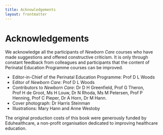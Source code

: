 ```yaml
---
title: Acknowledgements
layout: frontmatter
---
```


# Acknowledgements

We acknowledge all the participants of *Newborn Care* courses who have made suggestions and offered constructive criticism. It is only through constant feedback from colleagues and participants that the content of Perinatal Education Programme courses can be improved.

*	Editor-in-Chief of the Perinatal Education Programme: Prof D L Woods
*	Editor of *Newborn Care*: Prof D L Woods
*	Contributors to *Newborn Care*: Dr&nbsp;D&nbsp;H&nbsp;Greenfield, Prof G Theron, Prof&nbsp;H&nbsp;de&nbsp;Groot, Ms H Louw, Dr N Rhoda, Ms&nbsp;M Petersen, Prof P Henning, Prof C Pieper, Dr A Horn, Dr M Hann.
*	Cover photograph: Dr&nbsp;Harris&nbsp;Steinman
*	Illustrations: Mary Hann and Anne Westoby

The original production costs of this book were generously funded by Eduhealthcare, a non-profit organisation dedicated to improving healthcare education.
